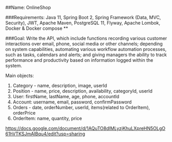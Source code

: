 ##Name: 
OnlineShop

###Requirements:
Java 11, Spring Boot 2, Spring Framework (Data, MVC, Security), JWT, Apache Maven, PostgreSQL 11,  Flyway, Apache Lombok, Docker & Docker compose **

###Goal: 
Write the API, which include functions recording various customer interactions over email, phone, social media or other channels; depending on system capabilities, automating various workflow automation processes, such as tasks, calendars and alerts; and giving managers the ability to track performance and productivity based on information logged within the system. 

Main  objects:
1. Category - name, description, image, userId
2. Position - name, price, description, availability, categoryId, userId
3. User: firstName, lastName, age, phone, accountId
4. Account: username, email, password, confirmPassword
5. Orders - date, orderNumber, userId, items(related to OrderItem), orderPrice
6. OrderItem: name, quantity, price


https://docs.google.com/document/d/1AQuTO8dIMLyzjKhuLXpreHN5OLgO61hVTKSJmAIBqu4/edit?usp=sharing